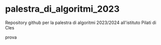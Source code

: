 # palestra_di_algoritmi_2023
Repository github per la palestra di algoritmi 2023/2024 all'istituto Pilati di Cles

prova

